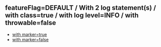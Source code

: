 ## featureFlag=DEFAULT / With 2 log statement(s) / with class=true / with log level=INFO / with throwable=false

* [with marker=true](marker-true/index.md)
* [with marker=false](marker-false/index.md)



